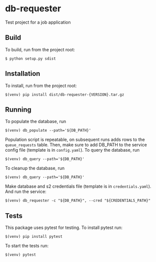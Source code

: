 db-requester
============

Test project for a job application

## Build

To build, run from the project root:
```
$ python setup.py sdist
```

## Installation

To install, run from the project root:
```
$(venv) pip install dist/db-requester-{VERSION}.tar.gz
```

## Running
To populate the database, run
```
$(venv) db_populate --path='${DB_PATH}'
```
Population script is repeatable, on subsequent runs adds rows to the `queue_requests` table.
Then, make sure to add DB_PATH to the service config file (template is in `config.yaml`).
To query the database, run
```
$(venv) db_query --path='${DB_PATH}'
```
To cleanup the database, run
```
$(venv) db_query --path='${DB_PATH}'
```
Make database and s2 credentials file (template is in `credentials.yaml`).
And run the service:
```
$(venv) db_requester -c "${DB_PATH}", --cred "${CREDENTIALS_PATH}"
```

## Tests
This package uses pytest for testing.
To install pytest run:
```
$(venv) pip install pytest
```
To start the tests run:
```
$(venv) pytest
```
